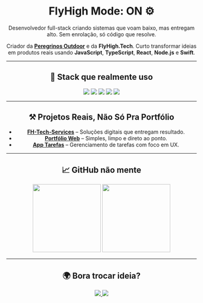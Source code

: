 <h1 align="center">FlyHigh Mode: ON ⚙️</h1>

<p align="center">
  Desenvolvedor full-stack criando sistemas que voam baixo, mas entregam alto. 
  Sem enrolação, só código que resolve.
</p>

<p align="center">
  Criador da <a href="https://peregrinosout.com" target="_blank"><strong>Peregrinos Outdoor</strong></a> e da <strong>FlyHigh.Tech</strong>. 
  Curto transformar ideias em produtos reais usando <strong>JavaScript</strong>, <strong>TypeScript</strong>, <strong>React</strong>, <strong>Node.js</strong> e <strong>Swift</strong>.
</p>

---

<h2 align="center">🧠 Stack que realmente uso</h2>

<p align="center">
  <img src="https://img.shields.io/badge/JavaScript-black?style=for-the-badge&logo=javascript"/>
  <img src="https://img.shields.io/badge/React-blue?style=for-the-badge&logo=react"/>
  <img src="https://img.shields.io/badge/Node.js-darkgreen?style=for-the-badge&logo=node.js"/>
  <img src="https://img.shields.io/badge/TypeScript-blue?style=for-the-badge&logo=typescript"/>
  <img src="https://img.shields.io/badge/Swift-orange?style=for-the-badge&logo=swift"/>
</p>

---

<h2 align="center">⚒️ Projetos Reais, Não Só Pra Portfólio</h2>

<ul align="center">
  <li><a href="https://github.com/devfe00/FH-Tech-Services-"><strong>FH-Tech-Services</strong></a> – Soluções digitais que entregam resultado.</li>
  <li><a href="https://github.com/devfe00/portf-lio.web"><strong>Portfólio Web</strong></a> – Simples, limpo e direto ao ponto.</li>
  <li><a href="https://github.com/devfe00/app-react-native-tarefas"><strong>App Tarefas</strong></a> – Gerenciamento de tarefas com foco em UX.</li>
</ul>

---

<h2 align="center">📈 GitHub não mente</h2>

<p align="center">
  <img height="180em" src="https://github-readme-stats.vercel.app/api?username=devfe00&show_icons=true&theme=tokyonight" />
  <img height="180em" src="https://github-readme-stats.vercel.app/api/top-langs/?username=devfe00&layout=compact&theme=tokyonight" />
</p>

---

<h2 align="center">🌍 Bora trocar ideia?</h2>

<p align="center">
  <a href="https://www.linkedin.com/in/fellipe-s-ab22b1255/">
    <img src="https://img.shields.io/badge/LinkedIn%20-0077B5?style=for-the-badge&logo=linkedin&logoColor=white"/>
  </a>
  <a href="https://fhtech.vercel.app">
    <img src="https://img.shields.io/badge/Site Oficial-24292E?style=for-the-badge&logo=chrome&logoColor=white"/>
  </a>
</p>
